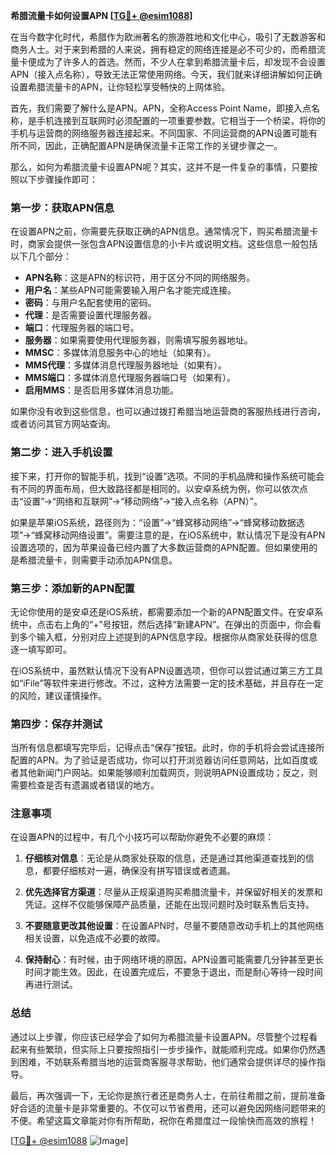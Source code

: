 **希腊流量卡如何设置APN [[TG💪+ @esim1088](https://t.me/s/esim1088)]**

在当今数字化时代，希腊作为欧洲著名的旅游胜地和文化中心，吸引了无数游客和商务人士。对于来到希腊的人来说，拥有稳定的网络连接是必不可少的，而希腊流量卡便成为了许多人的首选。然而，不少人在拿到希腊流量卡后，却发现不会设置APN（接入点名称），导致无法正常使用网络。今天，我们就来详细讲解如何正确设置希腊流量卡的APN，让你轻松享受畅快的上网体验。

首先，我们需要了解什么是APN。APN，全称Access Point Name，即接入点名称，是手机连接到互联网时必须配置的一项重要参数。它相当于一个桥梁，将你的手机与运营商的网络服务器连接起来。不同国家、不同运营商的APN设置可能有所不同，因此，正确配置APN是确保流量卡正常工作的关键步骤之一。

那么，如何为希腊流量卡设置APN呢？其实，这并不是一件复杂的事情，只要按照以下步骤操作即可：

### 第一步：获取APN信息

在设置APN之前，你需要先获取正确的APN信息。通常情况下，购买希腊流量卡时，商家会提供一张包含APN设置信息的小卡片或说明文档。这些信息一般包括以下几个部分：

- **APN名称**：这是APN的标识符，用于区分不同的网络服务。
- **用户名**：某些APN可能需要输入用户名才能完成连接。
- **密码**：与用户名配套使用的密码。
- **代理**：是否需要设置代理服务器。
- **端口**：代理服务器的端口号。
- **服务器**：如果需要使用代理服务器，则需填写服务器地址。
- **MMSC**：多媒体消息服务中心的地址（如果有）。
- **MMS代理**：多媒体消息代理服务器地址（如果有）。
- **MMS端口**：多媒体消息代理服务器端口号（如果有）。
- **启用MMS**：是否启用多媒体消息功能。

如果你没有收到这些信息，也可以通过拨打希腊当地运营商的客服热线进行咨询，或者访问其官方网站查询。

### 第二步：进入手机设置

接下来，打开你的智能手机，找到“设置”选项。不同的手机品牌和操作系统可能会有不同的界面布局，但大致路径都是相同的。以安卓系统为例，你可以依次点击“设置”→“网络和互联网”→“移动网络”→“接入点名称（APN）”。

如果是苹果iOS系统，路径则为：“设置”→“蜂窝移动网络”→“蜂窝移动数据选项”→“蜂窝移动网络设置”。需要注意的是，在iOS系统中，默认情况下是没有APN设置选项的，因为苹果设备已经内置了大多数运营商的APN配置。但如果使用的是希腊流量卡，则需要手动添加APN信息。

### 第三步：添加新的APN配置

无论你使用的是安卓还是iOS系统，都需要添加一个新的APN配置文件。在安卓系统中，点击右上角的“+”号按钮，然后选择“新建APN”。在弹出的页面中，你会看到多个输入框，分别对应上述提到的APN信息字段。根据你从商家处获得的信息逐一填写即可。

在iOS系统中，虽然默认情况下没有APN设置选项，但你可以尝试通过第三方工具如“iFile”等软件来进行修改。不过，这种方法需要一定的技术基础，并且存在一定的风险，建议谨慎操作。

### 第四步：保存并测试

当所有信息都填写完毕后，记得点击“保存”按钮。此时，你的手机将会尝试连接所配置的APN。为了验证是否成功，你可以打开浏览器访问任意网站，比如百度或者其他新闻门户网站。如果能够顺利加载网页，则说明APN设置成功；反之，则需要检查是否有遗漏或者错误的地方。

### 注意事项

在设置APN的过程中，有几个小技巧可以帮助你避免不必要的麻烦：

1. **仔细核对信息**：无论是从商家处获取的信息，还是通过其他渠道查找到的信息，都要仔细核对一遍，确保没有拼写错误或者遗漏。
   
2. **优先选择官方渠道**：尽量从正规渠道购买希腊流量卡，并保留好相关的发票和凭证。这样不仅能够保障产品质量，还能在出现问题时及时联系售后支持。

3. **不要随意更改其他设置**：在设置APN时，尽量不要随意改动手机上的其他网络相关设置，以免造成不必要的故障。

4. **保持耐心**：有时候，由于网络环境的原因，APN设置可能需要几分钟甚至更长时间才能生效。因此，在设置完成后，不要急于退出，而是耐心等待一段时间再进行测试。

### 总结

通过以上步骤，你应该已经学会了如何为希腊流量卡设置APN。尽管整个过程看起来有些繁琐，但实际上只要按照指引一步步操作，就能顺利完成。如果你仍然遇到困难，不妨联系希腊当地的运营商客服寻求帮助，他们通常会提供详尽的操作指导。

最后，再次强调一下，无论你是旅行者还是商务人士，在前往希腊之前，提前准备好合适的流量卡是非常重要的。不仅可以节省费用，还可以避免因网络问题带来的不便。希望这篇文章能对你有所帮助，祝你在希腊度过一段愉快而高效的旅程！

[[TG💪+ @esim1088](https://t.me/s/esim1088) ![Image](https://i.postimg.cc/4NQfJmqS/Snipaste-2025-05-13-00-14-12.png)]